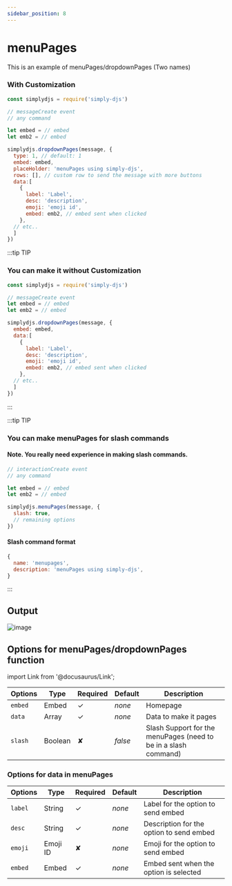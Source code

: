 ```yaml
---
sidebar_position: 8
---
```


# menuPages
This is an example of menuPages/dropdownPages (Two names)

### With Customization
```js
const simplydjs = require('simply-djs')

// messageCreate event
// any command

let embed = // embed
let emb2 = // embed

simplydjs.dropdownPages(message, {
  type: 1, // default: 1
  embed: embed,
  placeHolder: 'menuPages using simply-djs',
  rows: [], // custom row to send the message with more buttons
  data:[
    {
      label: 'Label',
      desc: 'description',
      emoji: 'emoji id',
      embed: emb2, // embed sent when clicked
    }, 
  // etc..
  ]
})

```

:::tip TIP
### You can make it without Customization

```js
const simplydjs = require('simply-djs')

// messageCreate event
let embed = // embed
let emb2 = // embed

simplydjs.dropdownPages(message, {
  embed: embed,
  data:[
    {
      label: 'Label',
      desc: 'description',
      emoji: 'emoji id',
      embed: emb2, // embed sent when clicked
    }, 
  // etc..
  ]
})
```
:::

:::tip TIP
### You can make menuPages for slash commands

#### Note. You really need experience in making slash commands.
```js
// interactionCreate event
// any command

let embed = // embed
let emb2 = // embed

simplydjs.menuPages(message, {
  slash: true,
  // remaining options
})
```

#### Slash command format
```js
{
  name: 'menupages',
  description: 'menuPages using simply-djs',
}
```

:::

## Output
![image](https://user-images.githubusercontent.com/71836991/129902270-328bb8c3-f3f0-4d97-a4bc-28e309f565b8.png)

## Options for menuPages/dropdownPages function

import Link from '@docusaurus/Link';

| Options     | Type    | Required | Default | Description |
| ----------- | ----------- | ----------- | ----------- | ----------- |
| `embed` | <Link to="https://discord.js.org/#/docs/main/stable/class/MessageEmbed">Embed</Link> | ✓ | *none* | Homepage |
| `data` | <Link to="https://developer.mozilla.org/en-US/docs/Web/JavaScript/Reference/Global_Objects/Array">Array</Link> | ✓ | *none* | Data to make it pages |
| `slash`|<Link to="https://developer.mozilla.org/en-US/docs/Web/JavaScript/Reference/Global_Objects/Boolean">Boolean</Link>| ✘ | *false* | Slash Support for the menuPages (need to be in a slash command) |

### Options for data in menuPages

| Options     | Type    | Required | Default | Description |
| ----------- | ----------- | ----------- | ----------- | ----------- |
| `label` | <Link to="https://developer.mozilla.org/en-US/docs/Web/JavaScript/Reference/Global_Objects/String">String</Link> | ✓ | *none* | Label for the option to send embed |
| `desc` | <Link to="https://developer.mozilla.org/en-US/docs/Web/JavaScript/Reference/Global_Objects/String">String</Link> | ✓ | *none* | Description for the option to send embed |
| `emoji`| <Link to="https://developer.mozilla.org/en-US/docs/Web/JavaScript/Reference/Global_Objects/String">Emoji ID</Link> | ✘ | *none* | Emoji for the option to send embed |
| `embed` | <Link to="https://discord.js.org/#/docs/main/stable/class/MessageEmbed">Embed</Link> | ✓ | *none* | Embed sent when the option is selected |